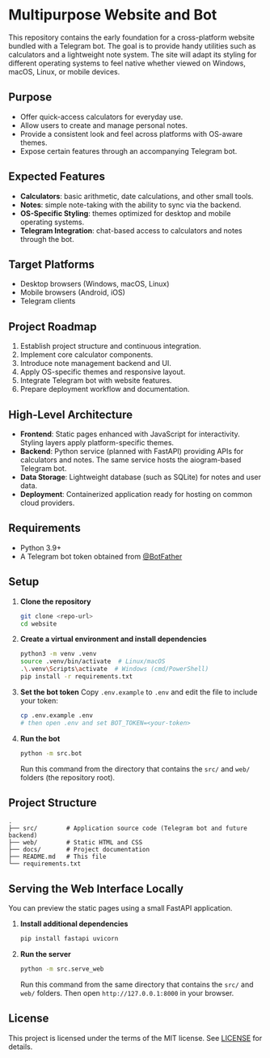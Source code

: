 # Multipurpose Website and Bot

This repository contains the early foundation for a cross-platform website bundled with a Telegram bot. The goal is to provide handy utilities such as calculators and a lightweight note system. The site will adapt its styling for different operating systems to feel native whether viewed on Windows, macOS, Linux, or mobile devices.

## Purpose
- Offer quick-access calculators for everyday use.
- Allow users to create and manage personal notes.
- Provide a consistent look and feel across platforms with OS-aware themes.
- Expose certain features through an accompanying Telegram bot.

## Expected Features
- **Calculators**: basic arithmetic, date calculations, and other small tools.
- **Notes**: simple note-taking with the ability to sync via the backend.
- **OS-Specific Styling**: themes optimized for desktop and mobile operating systems.
- **Telegram Integration**: chat-based access to calculators and notes through the bot.

## Target Platforms
- Desktop browsers (Windows, macOS, Linux)
- Mobile browsers (Android, iOS)
- Telegram clients

## Project Roadmap
1. Establish project structure and continuous integration.
2. Implement core calculator components.
3. Introduce note management backend and UI.
4. Apply OS-specific themes and responsive layout.
5. Integrate Telegram bot with website features.
6. Prepare deployment workflow and documentation.

## High-Level Architecture
- **Frontend**: Static pages enhanced with JavaScript for interactivity. Styling layers apply platform-specific themes.
- **Backend**: Python service (planned with FastAPI) providing APIs for calculators and notes. The same service hosts the aiogram-based Telegram bot.
- **Data Storage**: Lightweight database (such as SQLite) for notes and user data.
- **Deployment**: Containerized application ready for hosting on common cloud providers.

## Requirements
- Python 3.9+
- A Telegram bot token obtained from [@BotFather](https://t.me/BotFather)

## Setup
1. **Clone the repository**
   ```bash
   git clone <repo-url>
   cd website
   ```
2. **Create a virtual environment and install dependencies**
   ```bash
   python3 -m venv .venv
   source .venv/bin/activate  # Linux/macOS
   .\.venv\Scripts\activate  # Windows (cmd/PowerShell)
   pip install -r requirements.txt
   ```
3. **Set the bot token**
   Copy `.env.example` to `.env` and edit the file to include your token:

   ```bash
   cp .env.example .env
   # then open .env and set BOT_TOKEN=<your-token>
   ```
4. **Run the bot**
   ```bash
   python -m src.bot
   ```
   Run this command from the directory that contains the `src/` and `web/` folders (the repository root).

## Project Structure
```
.
├── src/        # Application source code (Telegram bot and future backend)
├── web/        # Static HTML and CSS
├── docs/       # Project documentation
├── README.md   # This file
└── requirements.txt
```

## Serving the Web Interface Locally

You can preview the static pages using a small FastAPI application.

1. **Install additional dependencies**
   ```bash
   pip install fastapi uvicorn
   ```
2. **Run the server**
   ```bash
   python -m src.serve_web
   ```
   Run this command from the same directory that contains the `src/` and `web/` folders. Then open `http://127.0.0.1:8000` in your browser.

## License
This project is licensed under the terms of the MIT license. See [LICENSE](LICENSE) for details.
